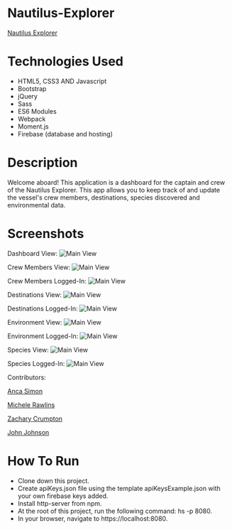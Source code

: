 # Nautilus-Explorer

[Nautilus Explorer](https://nautilus-explorer.firebaseapp.com/)

# Technologies Used

* HTML5, CSS3 AND Javascript
* Bootstrap
* jQuery
* Sass
* ES6 Modules
* Webpack
* Moment.js
* Firebase (database and hosting)

# Description

Welcome aboard! This application is a dashboard for the captain and crew of the Nautilus Explorer. This app allows you to keep track of and update the vessel's crew members, destinations, species discovered and environmental data.

# Screenshots

Dashboard View:
![Main View](https://github.com/nss-evening-cohort-11/nutshell-wookies/blob/master/screenshots/Nautilus-dashboard2.PNG)

Crew Members View:
![Main View](https://github.com/nss-evening-cohort-11/nutshell-wookies/blob/master/screenshots/Nautilus-crew.PNG)

Crew Members Logged-In:
![Main View](https://github.com/nss-evening-cohort-11/nutshell-wookies/blob/master/screenshots/Nautilus-crew-logged-in.PNG)

Destinations View:
![Main View](https://github.com/nss-evening-cohort-11/nutshell-wookies/blob/master/screenshots/Nautilus-destinations.PNG)

Destinations Logged-In:
![Main View](https://github.com/nss-evening-cohort-11/nutshell-wookies/blob/master/screenshots/Nautilus-destinations-logged-in.PNG)

Environment View:
![Main View](https://github.com/nss-evening-cohort-11/nutshell-wookies/blob/master/screenshots/Nautilus-environment.PNG)

Environment Logged-In:
![Main View](https://github.com/nss-evening-cohort-11/nutshell-wookies/blob/master/screenshots/Nautilus-environmental-logged-in.PNG)

Species View:
![Main View](https://github.com/nss-evening-cohort-11/nutshell-wookies/blob/master/screenshots/Nautilus-species.PNG)

Species Logged-In:
![Main View](https://github.com/nss-evening-cohort-11/nutshell-wookies/blob/master/screenshots/Nautilus-species-logged-in.PNG)


Contributors:

 [Anca Simon](https://github.com/ancasimon)

 [Michele Rawlins](https://github.com/Michele-Rawlins)

 [Zachary Crumpton](https://github.com/ZacCrumpton)

 [John Johnson](https://github.com/John-Ryan-Johnson)


 # How To Run

* Clone down this project.
* Create apiKeys.json file using the template apiKeysExample.json with your own firebase keys added.
* Install http-server from npm.
* At the root of this project, run the following command: hs -p 8080.
* In your browser, navigate to https://localhost:8080.